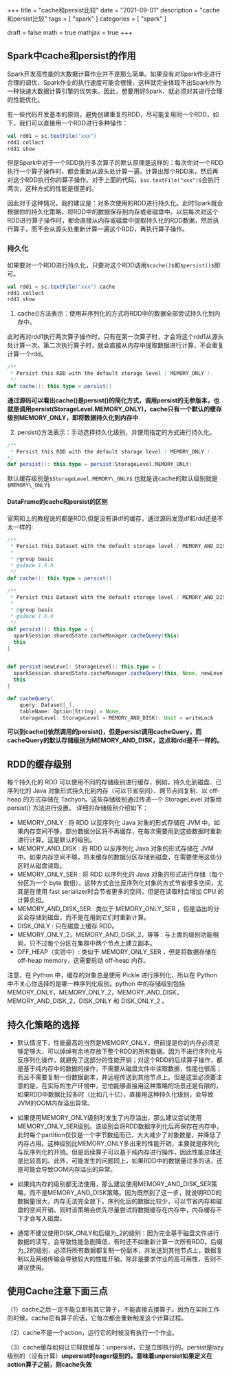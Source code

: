 +++
title = "cache和persist比较"
date = "2021-09-01"
description = "cache和persist比较"
tags = [
  "spark"
]
categories = [
  "spark"
]

draft = false
math = true
mathjax = true
+++

## Spark中cache和persist的作用

Spark开发高性能的大数据计算作业并不是那么简单。如果没有对Spark作业进行合理的调优，Spark作业的执行速度可能会很慢，这样就完全体现不出Spark作为一种快速大数据计算引擎的优势来。因此，想要用好Spark，就必须对其进行合理的性能优化。

有一些代码开发基本的原则，避免创建重复的RDD，尽可能复用同一个RDD，如下，我们可以直接用一个RDD进行多种操作：
```scala
val rdd1 = sc.textFile("xxx")
rdd1.collect
rdd1.show
```

但是Spark中对于一个RDD执行多次算子的默认原理是这样的：每次你对一个RDD执行一个算子操作时，都会重新从源头处计算一遍，计算出那个RDD来，然后再对这个RDD执行你的算子操作。对于上面的代码，`$sc.textFile("xxx")$`会执行两次，这种方式的性能是很差的。

因此对于这种情况，我的建议是：对多次使用的RDD进行持久化。此时Spark就会根据你的持久化策略，将RDD中的数据保存到内存或者磁盘中。以后每次对这个RDD进行算子操作时，都会直接从内存或磁盘中提取持久化的RDD数据，然后执行算子，而不会从源头处重新计算一遍这个RDD，再执行算子操作。

### 持久化
如果要对一个RDD进行持久化，只要对这个RDD调用`$cache()$`和`$persist()$`即可。
```scala
val rdd1 = sc.textFile("xxx").cache
rdd1.collect
rdd1.show
```

1. cache()方法表示：使用非序列化的方式将RDD中的数据全部尝试持久化到内存中。

此时再对rdd1执行两次算子操作时，只有在第一次算子时，才会将这个rdd1从源头处计算一次。第二次执行算子时，就会直接从内存中提取数据进行计算，不会重复计算一个rdd。
```scala
/**
 * Persist this RDD with the default storage level (`MEMORY_ONLY`).
 */
def cache(): this.type = persist()
```

**通过源码可以看出cache()是persist()的简化方式，调用persist的无参版本，也就是调用persist(StorageLevel.MEMORY_ONLY)，cache只有一个默认的缓存级别MEMORY_ONLY，即将数据持久化到内存中**

2. persist()方法表示：手动选择持久化级别，并使用指定的方式进行持久化。

```scala
/**
 * Persist this RDD with the default storage level (`MEMORY_ONLY`).
*/
def persist(): this.type = persist(StorageLevel.MEMORY_ONLY)
```
默认缓存级别是`$StorageLevel.MEMORY\_ONLY$`.也就是说cache的默认级别就是`$MEMORY\_ONLY$`

#### DataFrame的cache和persist的区别
官网和上的教程说的都是RDD,但是没有讲df的缓存，通过源码发现df和rdd还是不太一样的:
```scala
/**
 * Persist this Dataset with the default storage level (`MEMORY_AND_DISK`).
 *
 * @group basic
 * @since 1.6.0
 */
def cache(): this.type = persist()

/**
 * Persist this Dataset with the default storage level (`MEMORY_AND_DISK`).
 *
 * @group basic
 * @since 1.6.0
 */
def persist(): this.type = {
  sparkSession.sharedState.cacheManager.cacheQuery(this)
  this
}


def persist(newLevel: StorageLevel): this.type = {
  sparkSession.sharedState.cacheManager.cacheQuery(this, None, newLevel)
  this
}

def cacheQuery(
    query: Dataset[_],
    tableName: Option[String] = None,
    storageLevel: StorageLevel = MEMORY_AND_DISK): Unit = writeLock
```
**可以到cache()依然调用的persist()，但是persist调用cacheQuery，而cacheQuery的默认存储级别为MEMORY_AND_DISK，这点和rdd是不一样的。**

## RDD的缓存级别
每个持久化的 RDD 可以使用不同的存储级别进行缓存，例如，持久化到磁盘、已序列化的 Java 对象形式持久化到内存（可以节省空间）、跨节点间复制、以 off-heap 的方式存储在 Tachyon。这些存储级别通过传递一个 StorageLevel 对象给 persist() 方法进行设置。
详细的存储级别介绍如下：

- MEMORY_ONLY : 将 RDD 以反序列化 Java 对象的形式存储在 JVM 中。如果内存空间不够，部分数据分区将不再缓存，在每次需要用到这些数据时重新进行计算。这是默认的级别。
- MEMORY_AND_DISK : 将 RDD 以反序列化 Java 对象的形式存储在 JVM 中。如果内存空间不够，将未缓存的数据分区存储到磁盘，在需要使用这些分区时从磁盘读取。
- MEMORY_ONLY_SER : 将 RDD 以序列化的 Java 对象的形式进行存储（每个分区为一个 byte 数组）。这种方式会比反序列化对象的方式节省很多空间，尤其是在使用 fast serializer时会节省更多的空间，但是在读取时会增加 CPU 的计算负担。
- MEMORY_AND_DISK_SER : 类似于 MEMORY_ONLY_SER ，但是溢出的分区会存储到磁盘，而不是在用到它们时重新计算。
- DISK_ONLY : 只在磁盘上缓存 RDD。
- MEMORY_ONLY_2，MEMORY_AND_DISK_2，等等 : 与上面的级别功能相同，只不过每个分区在集群中两个节点上建立副本。
- OFF_HEAP（实验中）: 类似于 MEMORY_ONLY_SER ，但是将数据存储在 off-heap memory，这需要启动 off-heap 内存。

注意，在 Python 中，缓存的对象总是使用 Pickle 进行序列化，所以在 Python 中不关心你选择的是哪一种序列化级别。python 中的存储级别包括 MEMORY_ONLY，MEMORY_ONLY_2，MEMORY_AND_DISK，MEMORY_AND_DISK_2，DISK_ONLY 和 DISK_ONLY_2 。

## 持久化策略的选择

- 默认情况下，性能最高的当然是MEMORY_ONLY，但前提是你的内存必须足够足够大，可以绰绰有余地存放下整个RDD的所有数据。因为不进行序列化与反序列化操作，就避免了这部分的性能开销；对这个RDD的后续算子操作，都是基于纯内存中的数据的操作，不需要从磁盘文件中读取数据，性能也很高；而且不需要复制一份数据副本，并远程传送到其他节点上。但是这里必须要注意的是，在实际的生产环境中，恐怕能够直接用这种策略的场景还是有限的，如果RDD中数据比较多时（比如几十亿），直接用这种持久化级别，会导致JVM的OOM内存溢出异常。

- 如果使用MEMORY_ONLY级别时发生了内存溢出，那么建议尝试使用MEMORY_ONLY_SER级别。该级别会将RDD数据序列化后再保存在内存中，此时每个partition仅仅是一个字节数组而已，大大减少了对象数量，并降低了内存占用。这种级别比MEMORY_ONLY多出来的性能开销，主要就是序列化与反序列化的开销。但是后续算子可以基于纯内存进行操作，因此性能总体还是比较高的。此外，可能发生的问题同上，如果RDD中的数据量过多的话，还是可能会导致OOM内存溢出的异常。

- 如果纯内存的级别都无法使用，那么建议使用MEMORY_AND_DISK_SER策略，而不是MEMORY_AND_DISK策略。因为既然到了这一步，就说明RDD的数据量很大，内存无法完全放下。序列化后的数据比较少，可以节省内存和磁盘的空间开销。同时该策略会优先尽量尝试将数据缓存在内存中，内存缓存不下才会写入磁盘。

- 通常不建议使用DISK_ONLY和后缀为_2的级别：因为完全基于磁盘文件进行数据的读写，会导致性能急剧降低，有时还不如重新计算一次所有RDD。后缀为_2的级别，必须将所有数据都复制一份副本，并发送到其他节点上，数据复制以及网络传输会导致较大的性能开销，除非是要求作业的高可用性，否则不建议使用。

## 使用Cache注意下面三点
（1）cache之后一定不能立即有其它算子，不能直接去接算子。因为在实际工作的时候，cache后有算子的话，它每次都会重新触发这个计算过程。

（2）cache不是一个action，运行它的时候没有执行一个作业。

（3）cache缓存如何让它释放缓存：unpersist，它是立即执行的。persist是lazy级别的（没有计算）**unpersist时eager级别的。意味着unpersist如果定义在action算子之前，则cache失效**
